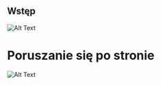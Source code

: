 ## Wstęp

![Alt Text](https://media.giphy.com/media/vFKqnCdLPNOKc/giphy.gif)



# Poruszanie się po stronie
![Alt Text](ImageAssetsReadme/Desktop%202023.12.03%20-%2022.13.49.01.gif)